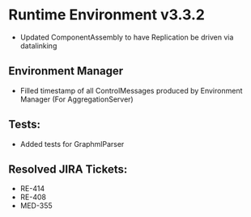 # Runtime Environment v3.3.2
* Updated ComponentAssembly to have Replication be driven via datalinking

## Environment Manager
* Filled timestamp of all ControlMessages produced by Environment Manager (For AggregationServer)

## Tests:
* Added tests for GraphmlParser

## Resolved JIRA Tickets:
* RE-414
* RE-408
* MED-355